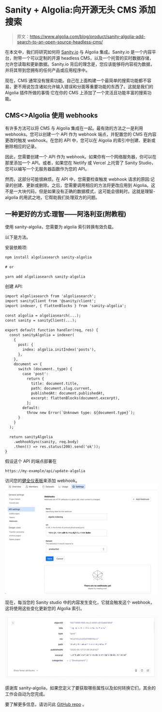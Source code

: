 # Sanity + Algolia:向开源无头 CMS 添加搜索

> 原文：<https://www.algolia.com/blog/product/sanity-algolia-add-search-to-an-open-source-headless-cms/>

在本文中，我们将研究如何将 [Sanity.io](https://www.sanity.io/) 与 Algolia 集成。Sanity.io 是一个内容平台，附带一个可以定制的开源 headless CMS，以及一个托管的实时数据存储，允许您读取和更新数据。Sanity.io 背后的理念是，您应该能够将内容视为数据，并将其带到您拥有的任何产品或应用程序中。

现在，CMS 通常没有搜索功能。自己在上面构建一个最简单的搜索功能都不容易，更不用说包含诸如允许输入错误和分面等重要功能的东西了。这就是我们的 Algolia 插件所做的事情:它在你的 CMS 上添加了一个灵活且功能丰富的搜索功能。

## [](#cmsalgolia-using-webhooks)CMS<>Algolia 使用 webhooks

有许多方法可以将 CMS 与 Algolia 集成在一起。最有效的方法之一是利用 webhooks。您可以创建一个 API 作为 webhook 端点，并配置您的 CMS 在内容更改时触发 webhook。在您的 API 中，您可以在 Algolia 的索引中创建、更新或删除相应的记录。

因此，您需要创建一个 API 作为 webhook。如果你有一个网络服务器，你可以在那里添加一个 API。或者，如果您在 Netlify 或 Vercel 上托管了 Sanity Studio，您可以编写一个无服务器函数作为您的 API。

然而，这部分可能很麻烦。在 API 中，您需要检查触发 webhook 请求的原因:记录的创建、更新或删除。之后，您需要调用相应的方法将更改应用到 Algolia。这不是一大块代码，但是如果没有正确的数据模式，这可能会很耗时。这就是理智-algolia 的用武之地，它帮助我们处理双方的问题。

## [](#a-better-way-sanity-algolia-with-tutorial)一种更好的方式:理智——阿洛利亚(附教程)

使用 sanity-algolia，您需要为 algolia 索引转换有效负载。

以下是方法。

安装依赖项:

```
npm install algoliasearch sanity-algolia

# or

yarn add algoliasearch sanity-algolia
```

创建 API:

```
import algoliasearch from 'algoliasearch';
import sanityClient from '@sanity/client';
import indexer, { flattenBlocks } from 'sanity-algolia';

const algolia = algoliasearch(...);
const sanity = sanityClient(...);

export default function handler(req, res) {
  const sanityAlgolia = indexer(
    {
      post: {
        index: algolia.initIndex('posts'),
      },
    },
    document => {
      switch (document._type) {
        case 'post':
          return {
            title: document.title,
            path: document.slug.current,
            publishedAt: document.publishedAt,
            excerpt: flattenBlocks(document.excerpt),
          };
        default:
          throw new Error(`Unknown type: ${document.type}`);
      }
    }
  );

  return sanityAlgolia
    .webhookSync(sanity, req.body)
    .then(() => res.status(200).send('ok'));
}
```

假设这个 API 的端点部署在

```
https://my-example/api/update-algolia
```

访问您的[健全仪表板](https://manage.sanity.io)来添加 webhook。
[![](img/4bf4c415ec1bae417f81fa5c053f6b0b.png)](https://blog-api.algolia.com/wp-content/uploads/2021/04/image1-1.jpg)

现在，每当您的 Sanity studio 中的内容发生变化，它就会触发这个 webhook，这将使用这些变化更新您的 Algolia 索引。

[![](img/437a2be6543d0b1e196c68f2c85ea0c9.png)](https://blog-api.algolia.com/wp-content/uploads/2021/04/image2.jpg)

感谢库 sanity-algolia，如果您定义了要获取哪些属性以及如何转换它们，其余的工作会自动为您完成。

要了解更多信息，请访问此 [GitHub repo](https://github.com/sanity-io/sanity-algolia) 。